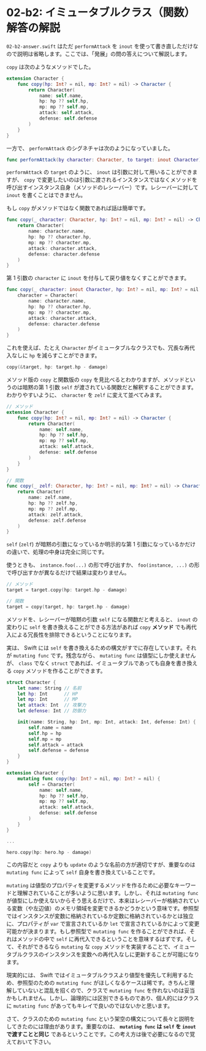 # 02-b2: イミュータブルクラス（関数） 解答の解説

`02-b2-answer.swift` はただ `performAttack` を `inout` を使って書き直しただけなので説明は省略します。ここでは、「発展」の問の答えについて解説します。

`copy` は次のようなメソッドでした。

```swift
extension Character {
    func copy(hp: Int? = nil, mp: Int? = nil) -> Character {
        return Character(
            name: self.name,
            hp: hp ?? self.hp,
            mp: mp ?? self.mp,
            attack: self.attack,
            defense: self.defense
        )
    }
}
```

一方で、 `performAttack` のシグネチャは次のようになっていました。

```swift
func performAttack(by character: Character, to target: inout Character)
```

`performAttack` の `target` のように、 `inout` は引数に対して用いることができますが、 `copy` で変更したいのは引数に渡されるインスタンスではなくメソッドを呼び出すインスタンス自身（メソッドのレシーバー）です。レシーバーに対して `inout` を書くことはできません。

もし `copy` がメソッドではなく関数であれば話は簡単です。

```swift
func copy(_ character: Character, hp: Int? = nil, mp: Int? = nil) -> Character {
    return Character(
        name: character.name,
        hp: hp ?? character.hp,
        mp: mp ?? character.mp,
        attack: character.attack,
        defense: character.defense
    )
}
```

第 1 引数の `character` に `inout` を付与して戻り値をなくすことができます。

```swift
func copy(_ character: inout Character, hp: Int? = nil, mp: Int? = nil) {
    character = Character(
        name: character.name,
        hp: hp ?? character.hp,
        mp: mp ?? character.mp,
        attack: character.attack,
        defense: character.defense
    )
}
```

これを使えば、たとえ `Character` がイミュータブルなクラスでも、冗長な再代入なしに `hp` を減らすことができます。

```swift
copy(&target, hp: target.hp - damage)
```

メソッド版の `copy` と関数版の `copy` を見比べるとわかりますが、メソッドというのは暗黙の第 1 引数 `self` が渡されている関数だと解釈することができます。わかりやすいように、 `character` を `zelf` に変えて並べてみます。

```swift
// メソッド
extension Character {
    func copy(hp: Int? = nil, mp: Int? = nil) -> Character {
        return Character(
            name: self.name,
            hp: hp ?? self.hp,
            mp: mp ?? self.mp,
            attack: self.attack,
            defense: self.defense
        )
    }
}

// 関数
func copy(_ zelf: Character, hp: Int? = nil, mp: Int? = nil) -> Character {
    return Character(
        name: zelf.name,
        hp: hp ?? zelf.hp,
        mp: mp ?? zelf.mp,
        attack: zelf.attack,
        defense: zelf.defense
    )
}
```

`self` (`zelf`) が暗黙の引数になっているか明示的な第 1 引数になっているかだけの違いで、処理の中身は完全に同じです。

使うときも、 `instance.foo(...)` の形で呼び出すか、 `foo(instance, ...)` の形で呼び出すかが異なるだけで結果は変わりません。

```swift
// メソッド
target = target.copy(hp: target.hp - damage)

// 関数
target = copy(target, hp: target.hp - damage)
```

メソッドを、レシーバーが暗黙の引数 `self` になる関数だと考えると、 `inout` の変わりに `self` を書き換えることができる方法があれば `copy` **メソッド** でも再代入による冗長性を排除できるということになります。

実は、 Swift には `self` を書き換えるための構文がすでに存在しています。それが `mutating func` です。残念ながら、 `mutating func` は値型にしか使えませんが、 `class` でなく `struct` であれば、イミュータブルであっても自身を書き換える `copy` メソッドを作ることができます。

```swift
struct Character {
    let name: String // 名前
    let hp: Int      // HP
    let mp: Int      // MP
    let attack: Int  // 攻撃力
    let defense: Int // 防御力

    init(name: String, hp: Int, mp: Int, attack: Int, defense: Int) {
        self.name = name
        self.hp = hp
        self.mp = mp
        self.attack = attack
        self.defense = defense
    }
}

extension Character {
    mutating func copy(hp: Int? = nil, mp: Int? = nil) {
        self = Character(
            name: self.name,
            hp: hp ?? self.hp,
            mp: mp ?? self.mp,
            attack: self.attack,
            defense: self.defense
        )
    }
}

...

hero.copy(hp: hero.hp - damage)
```

この内容だと `copy` よりも `update` のような名前の方が適切ですが、重要なのは `mutating func` によって `self` 自身を書き換えていることです。

`mutating` は値型のプロパティを変更するメソッドを作るために必要なキーワードと理解されていることが多いように思います。しかし、それは `mutating func` が値型にしか使えないからそう思えるだけで、本来はレシーバーが格納されている変数（や左辺値）のメモリ領域を変更できるかどうかという意味です。参照型ではインスタンスが変数に格納されているか定数に格納されているかとは独立に、プロパティが `var` で宣言されているか `let` で宣言されているかによって変更可能かが決まります。もし参照型で `mutating func` を作ることができれば、それはメソッドの中で `self` に再代入できるということを意味するはずです。そして、それができるなら `mutating` な `copy` メソッドを実装することで、イミュータブルクラスのインスタンスを変数への再代入なしに更新することが可能になります。

現実的には、 Swift ではイミュータブルクラスより値型を優先して利用するため、参照型のための `mutating func` がほしくなるケースは稀です。きちんと理解していないと混乱を招くので、クラスで `mutating func` を作れないのは妥当かもしれません。しかし、論理的には区別できるものであり、個人的にはクラスに `mutating func` があってもキレイで良いのではないかと思います。

さて、クラスのための `mutating func` という架空の構文について長々と説明をしてきたのには理由があります。重要なのは、 **`mutating func` は `self` を `inout` で渡すことと同じ** であるということです。この考え方は後で必要になるので覚えておいて下さい。
